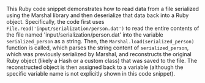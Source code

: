 This Ruby code snippet demonstrates how to read data from a file serialized using the Marshal library and then deserialize that data back into a Ruby object. Specifically, the code first uses `File.read('input/serialization/person.dat')` to read the entire contents of the file named 'input/serialization/person.dat' into the variable `serialized_person` as a string. Then, the `Marshal.load(serialized_person)` function is called, which parses the string content of `serialized_person`, which was previously serialized by Marshal, and reconstructs the original Ruby object (likely a Hash or a custom class) that was saved to the file. The reconstructed object is then assigned back to a variable (although the specific variable name is not explicitly shown in this code snippet).